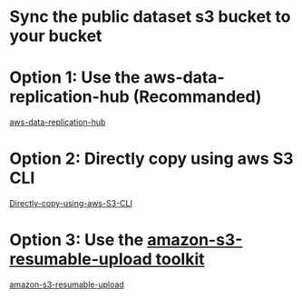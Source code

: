 # Sync the public dataset s3 bucket to your bucket

# Option 1: Use the aws-data-replication-hub (Recommanded)

[aws-data-replication-hub](aws-data-replication-hub.md)

# Option 2: Directly copy using aws S3 CLI

[Directly-copy-using-aws-S3-CLI](Directly-copy-using-aws-S3-CLI.md)

# Option 3: Use the [amazon-s3-resumable-upload toolkit](https://github.com/aws-samples/amazon-s3-resumable-upload)

[amazon-s3-resumable-upload](amazon-s3-resumable-upload.md)